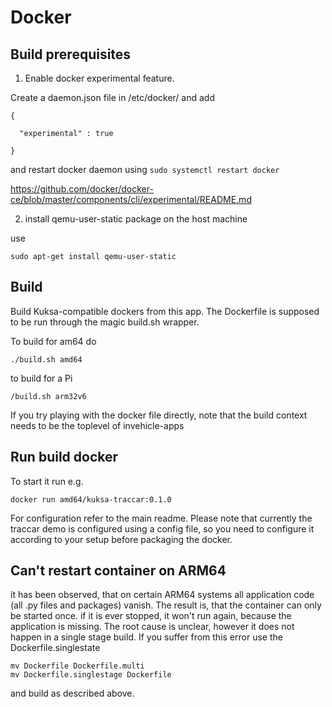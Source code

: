 # Docker

## Build prerequisites

1. Enable docker experimental feature.

Create a daemon.json file in /etc/docker/ and add 

```
{
 
  "experimental" : true

}
```

and restart docker daemon using  `sudo systemctl restart docker`

https://github.com/docker/docker-ce/blob/master/components/cli/experimental/README.md

2. install  qemu-user-static package on the host machine

 use 
 
 ```sudo apt-get install qemu-user-static```

## Build

Build Kuksa-compatible dockers from this app. The Dockerfile is supposed to 
be run through the magic build.sh wrapper.

To build for am64 do

`./build.sh amd64`

to build for a Pi

`/build.sh arm32v6`

If you try playing with the docker file directly, note that the build context
needs to be the toplevel of invehicle-apps

## Run build docker
To start it run e.g.

```
docker run amd64/kuksa-traccar:0.1.0 
```

For configuration refer to the main readme. Please note that currently the traccar demo is configured using a config file, so you need to configure it according to your setup before packaging the docker.

## Can't restart container on ARM64
it has been observed, that on certain ARM64 systems all application code (all .py files and packages) vanish. The result is, that the container can only be started once. if it is ever stopped,
it won't run again, because the application is missing. The root cause is unclear, however it does not happen in a single stage build. If you suffer from this error use the Dockerfile.singlestate

```
mv Dockerfile Dockerfile.multi
mv Dockerfile.singlestage Dockerfile
```

and build as described above.



